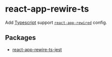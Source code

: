 # react-app-rewire-ts

Add [Typescript](https://github.com/microsoft/typescript) support [`react-app-rewired`](https://github.com/timarney/react-app-rewired) config.

## Packages

* [react-app-rewire-ts-jest](packages/react-app-rewire-ts-jest/README.md)
